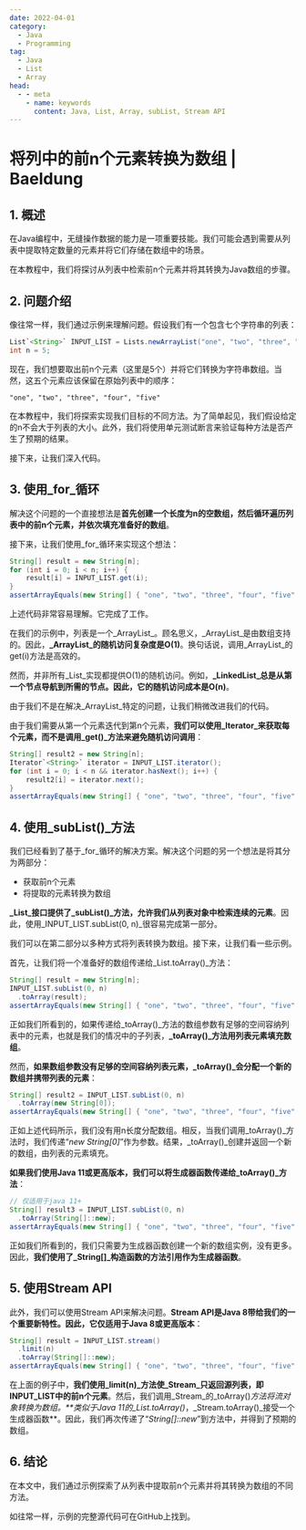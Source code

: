 ```yaml
---
date: 2022-04-01
category:
  - Java
  - Programming
tag:
  - Java
  - List
  - Array
head:
  - - meta
    - name: keywords
      content: Java, List, Array, subList, Stream API
---
```

# 将列中的前n个元素转换为数组 | Baeldung

## 1. 概述

在Java编程中，无缝操作数据的能力是一项重要技能。我们可能会遇到需要从列表中提取特定数量的元素并将它们存储在数组中的场景。

在本教程中，我们将探讨从列表中检索前n个元素并将其转换为Java数组的步骤。

## 2. 问题介绍

像往常一样，我们通过示例来理解问题。假设我们有一个包含七个字符串的列表：

```java
List`<String>` INPUT_LIST = Lists.newArrayList("one", "two", "three", "four", "five", "six", "seven");
int n = 5;
```

现在，我们想要取出前n个元素（这里是5个）并将它们转换为字符串数组。当然，这五个元素应该保留在原始列表中的顺序：

```
"one", "two", "three", "four", "five"
```

在本教程中，我们将探索实现我们目标的不同方法。为了简单起见，我们假设给定的n不会大于列表的大小。此外，我们将使用单元测试断言来验证每种方法是否产生了预期的结果。

接下来，让我们深入代码。

## 3. 使用_for_循环

解决这个问题的一个直接想法是**首先创建一个长度为n的空数组，然后循环遍历列表中的前n个元素，并依次填充准备好的数组**。

接下来，让我们使用_for_循环来实现这个想法：

```java
String[] result = new String[n];
for (int i = 0; i < n; i++) {
    result[i] = INPUT_LIST.get(i);
}
assertArrayEquals(new String[] { "one", "two", "three", "four", "five" }, result);
```

上述代码非常容易理解。它完成了工作。

在我们的示例中，列表是一个_ArrayList_。顾名思义，_ArrayList_是由数组支持的。因此，**_ArrayList_的随机访问复杂度是O(1)**。换句话说，调用_ArrayList_的get(i)方法是高效的。

然而，并非所有_List_实现都提供O(1)的随机访问。例如，**_LinkedList_总是从第一个节点导航到所需的节点。因此，它的随机访问成本是O(n)**。

由于我们不是在解决_ArrayList_特定的问题，让我们稍微改进我们的代码。

由于我们需要从第一个元素迭代到第n个元素，**我们可以使用_Iterator_来获取每个元素，而不是调用_get()_方法来避免随机访问调用**：

```java
String[] result2 = new String[n];
Iterator`<String>` iterator = INPUT_LIST.iterator();
for (int i = 0; i < n && iterator.hasNext(); i++) {
    result2[i] = iterator.next();
}
assertArrayEquals(new String[] { "one", "two", "three", "four", "five" }, result2);
```

## 4. 使用_subList()_方法

我们已经看到了基于_for_循环的解决方案。解决这个问题的另一个想法是将其分为两部分：

- 获取前n个元素
- 将提取的元素转换为数组

**_List_接口提供了_subList()_方法，允许我们从列表对象中检索连续的元素**。因此，使用_INPUT_LIST.subList(0, n)_很容易完成第一部分。

我们可以在第二部分以多种方式将列表转换为数组。接下来，让我们看一些示例。

首先，让我们将一个准备好的数组传递给_List.toArray()_方法：

```java
String[] result = new String[n];
INPUT_LIST.subList(0, n)
  .toArray(result);
assertArrayEquals(new String[] { "one", "two", "three", "four", "five" }, result);
```

正如我们所看到的，如果传递给_toArray()_方法的数组参数有足够的空间容纳列表中的元素，也就是我们的情况中的子列表，**_toArray()_方法用列表元素填充数组**。

然而，**如果数组参数没有足够的空间容纳列表元素，_toArray()_会分配一个新的数组并携带列表的元素**：

```java
String[] result2 = INPUT_LIST.subList(0, n)
  .toArray(new String[0]);
assertArrayEquals(new String[] { "one", "two", "three", "four", "five" }, result2);
```

正如上述代码所示，我们没有用n长度分配数组。相反，当我们调用_toArray()_方法时，我们传递“_new String[0]_”作为参数。结果，_toArray()_创建并返回一个新的数组，由列表的元素填充。

**如果我们使用Java 11或更高版本，我们可以将生成器函数传递给_toArray()_方法**：

```java
// 仅适用于java 11+
String[] result3 = INPUT_LIST.subList(0, n)
  .toArray(String[]::new);
assertArrayEquals(new String[] { "one", "two", "three", "four", "five" }, result3);
```

正如我们所看到的，我们只需要为生成器函数创建一个新的数组实例，没有更多。因此，**我们使用了_String[]_构造函数的方法引用作为生成器函数**。

## 5. 使用Stream API

此外，我们可以使用Stream API来解决问题。**Stream API是Java 8带给我们的一个重要新特性。因此，它仅适用于Java 8或更高版本**：

```java
String[] result = INPUT_LIST.stream()
  .limit(n)
  .toArray(String[]::new);
assertArrayEquals(new String[] { "one", "two", "three", "four", "five" }, result);
```

在上面的例子中，**我们使用_limit(n)_方法使_Stream_只返回源列表，即INPUT_LIST中的前n个元素**。然后，我们调用_Stream_的_toArray()_方法将流对象转换为数组。**类似于Java 11的_List.toArray()_，_Stream.toArray()_接受一个生成器函数**。因此，我们再次传递了“_String[]::new_”到方法中，并得到了预期的数组。

## 6. 结论

在本文中，我们通过示例探索了从列表中提取前n个元素并将其转换为数组的不同方法。

如往常一样，示例的完整源代码可在GitHub上找到。